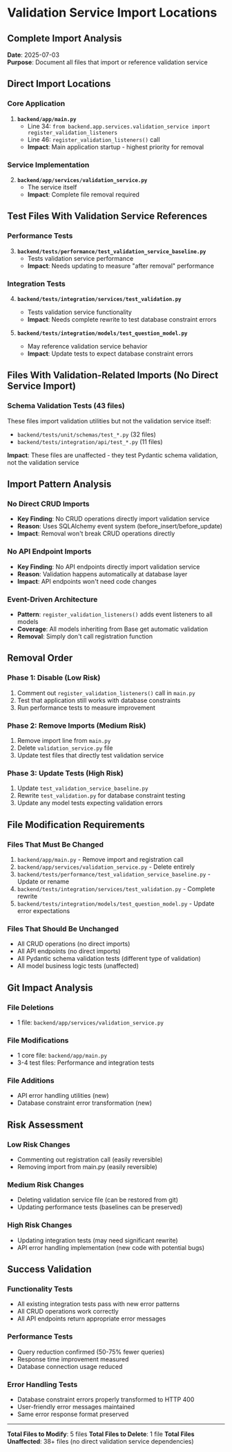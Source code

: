 # Validation Service Import Locations

## Complete Import Analysis

**Date**: 2025-07-03  
**Purpose**: Document all files that import or reference validation service

## Direct Import Locations

### Core Application
1. **`backend/app/main.py`**
   - Line 34: `from backend.app.services.validation_service import register_validation_listeners`
   - Line 46: `register_validation_listeners()` call
   - **Impact**: Main application startup - highest priority for removal

### Service Implementation
2. **`backend/app/services/validation_service.py`**
   - The service itself
   - **Impact**: Complete file removal required

## Test Files With Validation Service References

### Performance Tests
3. **`backend/tests/performance/test_validation_service_baseline.py`**
   - Tests validation service performance
   - **Impact**: Needs updating to measure "after removal" performance

### Integration Tests
4. **`backend/tests/integration/services/test_validation.py`**
   - Tests validation service functionality
   - **Impact**: Needs complete rewrite to test database constraint errors

5. **`backend/tests/integration/models/test_question_model.py`**
   - May reference validation service behavior
   - **Impact**: Update tests to expect database constraint errors

## Files With Validation-Related Imports (No Direct Service Import)

### Schema Validation Tests (43 files)
These files import validation utilities but not the validation service itself:
- `backend/tests/unit/schemas/test_*.py` (32 files)
- `backend/tests/integration/api/test_*.py` (11 files)

**Impact**: These files are unaffected - they test Pydantic schema validation, not the validation service

## Import Pattern Analysis

### No Direct CRUD Imports
- **Key Finding**: No CRUD operations directly import validation service
- **Reason**: Uses SQLAlchemy event system (before_insert/before_update)
- **Impact**: Removal won't break CRUD operations directly

### No API Endpoint Imports
- **Key Finding**: No API endpoints directly import validation service
- **Reason**: Validation happens automatically at database layer
- **Impact**: API endpoints won't need code changes

### Event-Driven Architecture
- **Pattern**: `register_validation_listeners()` adds event listeners to all models
- **Coverage**: All models inheriting from Base get automatic validation
- **Removal**: Simply don't call registration function

## Removal Order

### Phase 1: Disable (Low Risk)
1. Comment out `register_validation_listeners()` call in `main.py`
2. Test that application still works with database constraints
3. Run performance tests to measure improvement

### Phase 2: Remove Imports (Medium Risk)
1. Remove import line from `main.py`
2. Delete `validation_service.py` file
3. Update test files that directly test validation service

### Phase 3: Update Tests (High Risk)
1. Update `test_validation_service_baseline.py` 
2. Rewrite `test_validation.py` for database constraint testing
3. Update any model tests expecting validation errors

## File Modification Requirements

### Files That Must Be Changed
1. `backend/app/main.py` - Remove import and registration call
2. `backend/app/services/validation_service.py` - Delete entirely
3. `backend/tests/performance/test_validation_service_baseline.py` - Update or rename
4. `backend/tests/integration/services/test_validation.py` - Complete rewrite
5. `backend/tests/integration/models/test_question_model.py` - Update error expectations

### Files That Should Be Unchanged
- All CRUD operations (no direct imports)
- All API endpoints (no direct imports)
- All Pydantic schema validation tests (different type of validation)
- All model business logic tests (unaffected)

## Git Impact Analysis

### File Deletions
- 1 file: `backend/app/services/validation_service.py`

### File Modifications
- 1 core file: `backend/app/main.py`
- 3-4 test files: Performance and integration tests

### File Additions
- API error handling utilities (new)
- Database constraint error transformation (new)

## Risk Assessment

### Low Risk Changes
- Commenting out registration call (easily reversible)
- Removing import from main.py (easily reversible)

### Medium Risk Changes
- Deleting validation service file (can be restored from git)
- Updating performance tests (baselines can be preserved)

### High Risk Changes
- Updating integration tests (may need significant rewrite)
- API error handling implementation (new code with potential bugs)

## Success Validation

### Functionality Tests
- All existing integration tests pass with new error patterns
- All CRUD operations work correctly
- All API endpoints return appropriate error messages

### Performance Tests
- Query reduction confirmed (50-75% fewer queries)
- Response time improvement measured
- Database connection usage reduced

### Error Handling Tests
- Database constraint errors properly transformed to HTTP 400
- User-friendly error messages maintained
- Same error response format preserved

---

**Total Files to Modify**: 5 files
**Total Files to Delete**: 1 file
**Total Files Unaffected**: 38+ files (no direct validation service dependencies)
